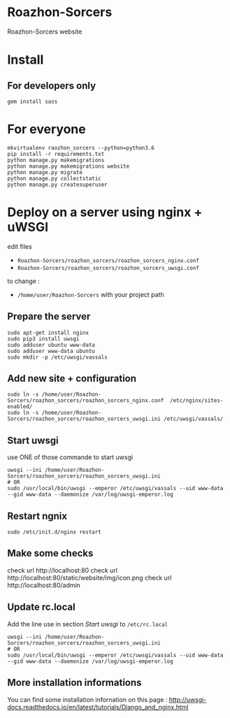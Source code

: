 # Roazhon-Sorcers
Roazhon-Sorcers website

# Install

For developers only
--------------

```
gem install sass
```

# For everyone

```
mkvirtualenv raozhon_sorcers --python=python3.6
pip install -r requirements.txt
python manage.py makemigrations
python manage.py makemigrations website
python manage.py migrate
python manage.py collectstatic
python manage.py createsuperuser
```


# Deploy on a server using nginx + uWSGI

edit files 
* ```Roazhon-Sorcers/roazhon_sorcers/roazhon_sorcers_nginx.conf```
* ```Roazhon-Sorcers/roazhon_sorcers/roazhon_sorcers_uwsgi.conf```

to change :
* ```/home/user/Roazhon-Sorcers``` with your project path


## Prepare the server
```
sudo apt-get install nginx
sudo pip3 install uwsgi
sudo adduser ubuntu www-data
sudo adduser www-data ubuntu
sudo mkdir -p /etc/uwsgi/vassals
```

## Add new site + configuration
```
sudo ln -s /home/user/Roazhon-Sorcers/roazhon_sorcers/roazhon_sorcers_nginx.conf  /etc/nginx/sites-enabled/
sudo ln -s /home/user/Roazhon-Sorcers/roazhon_sorcers/roazhon_sorcers_uwsgi.ini /etc/uwsgi/vassals/
```

## Start uwsgi

 use ONE of those commande to start uwsgi
```
uwsgi --ini /home/user/Roazhon-Sorcers/roazhon_sorcers/roazhon_sorcers_uwsgi.ini
# OR
sudo /usr/local/bin/uwsgi --emperor /etc/uwsgi/vassals --uid www-data --gid www-data --daemonize /var/log/uwsgi-emperor.log
```

## Restart ngnix

```
sudo /etc/init.d/nginx restart
```
## Make some checks
check url http://localhost:80
check url http://localhost:80/static/website/img/icon.png
check url http://localhost:80/admin

## Update rc.local

Add the line use in section _Start uwsgi_ to ```/etc/rc.local```

```
uwsgi --ini /home/user/Roazhon-Sorcers/roazhon_sorcers/roazhon_sorcers_uwsgi.ini
# OR
sudo /usr/local/bin/uwsgi --emperor /etc/uwsgi/vassals --uid www-data --gid www-data --daemonize /var/log/uwsgi-emperor.log
```

## More installation informations

You can find some installation infornation on this page : http://uwsgi-docs.readthedocs.io/en/latest/tutorials/Django_and_nginx.html
